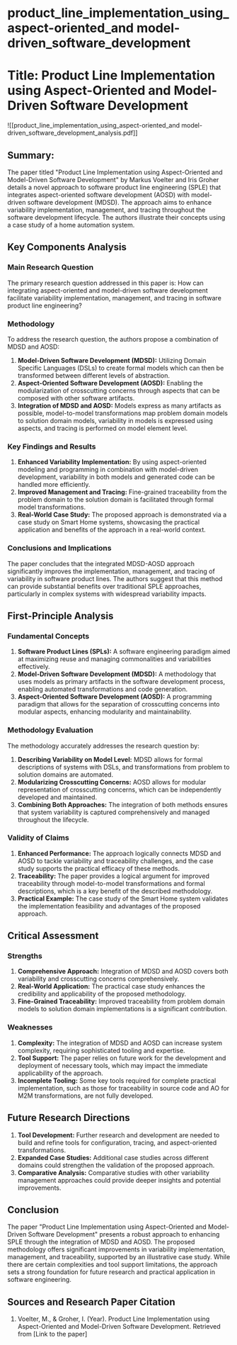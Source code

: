 # product_line_implementation_using_aspect-oriented_and model-driven_software_development

# Title: Product Line Implementation using Aspect-Oriented and Model-Driven Software Development
![[product_line_implementation_using_aspect-oriented_and model-driven_software_development_analysis.pdf]]

## Summary:
The paper titled "Product Line Implementation using Aspect-Oriented and Model-Driven Software Development" by Markus Voelter and Iris Groher details a novel approach to software product line engineering (SPLE) that integrates aspect-oriented software development (AOSD) with model-driven software development (MDSD). The approach aims to enhance variability implementation, management, and tracing throughout the software development lifecycle. The authors illustrate their concepts using a case study of a home automation system.

## Key Components Analysis

### Main Research Question
The primary research question addressed in this paper is: How can integrating aspect-oriented and model-driven software development facilitate variability implementation, management, and tracing in software product line engineering?

### Methodology
To address the research question, the authors propose a combination of MDSD and AOSD:
1. **Model-Driven Software Development (MDSD):** Utilizing Domain Specific Languages (DSLs) to create formal models which can then be transformed between different levels of abstraction.
2. **Aspect-Oriented Software Development (AOSD):** Enabling the modularization of crosscutting concerns through aspects that can be composed with other software artifacts.
3. **Integration of MDSD and AOSD:** Models express as many artifacts as possible, model-to-model transformations map problem domain models to solution domain models, variability in models is expressed using aspects, and tracing is performed on model element level.

### Key Findings and Results
1. **Enhanced Variability Implementation:** By using aspect-oriented modeling and programming in combination with model-driven development, variability in both models and generated code can be handled more efficiently.
2. **Improved Management and Tracing:** Fine-grained traceability from the problem domain to the solution domain is facilitated through formal model transformations.
3. **Real-World Case Study:** The proposed approach is demonstrated via a case study on Smart Home systems, showcasing the practical application and benefits of the approach in a real-world context.

### Conclusions and Implications
The paper concludes that the integrated MDSD-AOSD approach significantly improves the implementation, management, and tracing of variability in software product lines. The authors suggest that this method can provide substantial benefits over traditional SPLE approaches, particularly in complex systems with widespread variability impacts.

## First-Principle Analysis

### Fundamental Concepts
1. **Software Product Lines (SPLs):** A software engineering paradigm aimed at maximizing reuse and managing commonalities and variabilities effectively.
2. **Model-Driven Software Development (MDSD):** A methodology that uses models as primary artifacts in the software development process, enabling automated transformations and code generation.
3. **Aspect-Oriented Software Development (AOSD):** A programming paradigm that allows for the separation of crosscutting concerns into modular aspects, enhancing modularity and maintainability.

### Methodology Evaluation
The methodology accurately addresses the research question by:
1. **Describing Variability on Model Level:** MDSD allows for formal descriptions of systems with DSLs, and transformations from problem to solution domains are automated.
2. **Modularizing Crosscutting Concerns:** AOSD allows for modular representation of crosscutting concerns, which can be independently developed and maintained.
3. **Combining Both Approaches:** The integration of both methods ensures that system variability is captured comprehensively and managed throughout the lifecycle.

### Validity of Claims
1. **Enhanced Performance:** The approach logically connects MDSD and AOSD to tackle variability and traceability challenges, and the case study supports the practical efficacy of these methods.
2. **Traceability:** The paper provides a logical argument for improved traceability through model-to-model transformations and formal descriptions, which is a key benefit of the described methodology.
3. **Practical Example:** The case study of the Smart Home system validates the implementation feasibility and advantages of the proposed approach.

## Critical Assessment

### Strengths
1. **Comprehensive Approach:** Integration of MDSD and AOSD covers both variability and crosscutting concerns comprehensively.
2. **Real-World Application:** The practical case study enhances the credibility and applicability of the proposed methodology.
3. **Fine-Grained Traceability:** Improved traceability from problem domain models to solution domain implementations is a significant contribution.

### Weaknesses
1. **Complexity:** The integration of MDSD and AOSD can increase system complexity, requiring sophisticated tooling and expertise.
2. **Tool Support:** The paper relies on future work for the development and deployment of necessary tools, which may impact the immediate applicability of the approach.
3. **Incomplete Tooling:** Some key tools required for complete practical implementation, such as those for traceability in source code and AO for M2M transformations, are not fully developed.

## Future Research Directions
1. **Tool Development:** Further research and development are needed to build and refine tools for configuration, tracing, and aspect-oriented transformations.
2. **Expanded Case Studies:** Additional case studies across different domains could strengthen the validation of the proposed approach.
3. **Comparative Analysis:** Comparative studies with other variability management approaches could provide deeper insights and potential improvements.

## Conclusion
The paper "Product Line Implementation using Aspect-Oriented and Model-Driven Software Development" presents a robust approach to enhancing SPLE through the integration of MDSD and AOSD. The proposed methodology offers significant improvements in variability implementation, management, and traceability, supported by an illustrative case study. While there are certain complexities and tool support limitations, the approach sets a strong foundation for future research and practical application in software engineering.

## Sources and Research Paper Citation
1. Voelter, M., & Groher, I. (Year). Product Line Implementation using Aspect-Oriented and Model-Driven Software Development. Retrieved from [Link to the paper]
